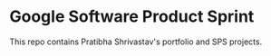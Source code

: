 # Google Software Product Sprint 

This repo contains Pratibha Shrivastav's portfolio and SPS projects.
